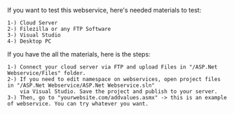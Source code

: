 
If you want to test this webservice, here's needed materials to test:
	
	1-) Cloud Server
	2-)	Filezilla or any FTP Software
	3-) Visual Studio
	4-) Desktop PC
	
If you have the all the materials, here is the steps:
	
	1-) Connect your cloud server via FTP and upload Files in "/ASP.Net Webservice/Files" folder.
	2-) If you need to edit namespace on webservices, open project files in "/ASP.Net Webservice/ASP.Net Webservice.sln"
		via Visual Studio. Save the project and publish to your server.
	3-) Then, go to "yourwebsite.com/addvalues.asmx" -> this is an example of webservice. You can try whatever you want.